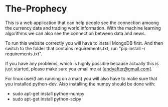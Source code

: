 # The-Prophecy

This is a web application that can help people see the connection amoong the currency data and trading world
information. With the machine learning algorithms we can also see the connection between data and news.

To run this website correctly you will have to install MongoDB first. And then switch to the folder that contains
requirements.txt, run "pip install -r requirements.txt".

If you have any problems, which is highly possible because actually this is just started, please make sure you email me at [andyafter@gmail.com].

For linux user(I am running on a mac) you will also have to make sure that you installed python-dev. Also installing the numpy should be done with:

- sudo apt-get install python-numpy
- sudo apt-get install python-scipy